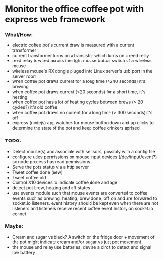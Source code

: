 # Monitor the office coffee pot with express web framework 

### What/How:

* electric coffee pot's current draw is measured with a current transformer
* current transformer turns on a transistor which turns on a reed relay
* reed relay is wired across the right mouse button switch of a wireless mouse
* wireless mouse's RX dongle pluged into Linux server's usb port in the server room
* when coffee pot draws current for a long time (>240 seconds) it's brewing
* when coffee pot draws current (<20 seconds) for a short time, it's heating
* when coffee pot has a lot of heating cycles between brews (> 20 cycles?) it's old coffee
* when coffee pot draws no current for a long time (> 300 seconds) it's off
* express (nodejs) app watches for mouse button down and up clicks to determine the state of the pot and keep coffee drinkers aprised 

### TODO:

* Detect mouse(s) and associate with sensors, possibly with a config file
* configure udev permissions on mouse input devices (/dev/input/event?) so node process has read permissions
* Serve the pots status via a http server
* Tweet coffee done (new)
* Tweet coffee old
* Control X10 devices to indicate coffee done and age
* detect pot brew, heating and off states
* use events module such that mouse events are converted to coffee events
  such as brewing, heating, brew done, off, on and are forwared to socket.io listeners. event history should be kept even when there are not listeners and listeners receive recent coffee event history on socket.io connet

### Maybe:

* Cream and sugar vs black? A switch on the fridge door + movement of the pot might indicate cream and/or sugar vs just pot movement. 
* the mouse and relay use batteries, devise a circit to detect and signal low battery


